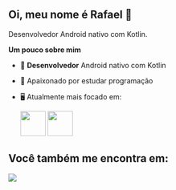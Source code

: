 ## Oi, meu nome é Rafael 👋
Desenvolvedor Android nativo com Kotlin.

**Um pouco sobre mim**

- 📱 **Desenvolvedor** Android nativo com Kotlin
- 📝 Apaixonado por estudar programação
- 🖥️ Atualmente mais focado em:

  <div display="inline">
    <img width="50" height="50" src="https://cdn.jsdelivr.net/gh/devicons/devicon@latest/icons/kotlin/kotlin-original.svg" />
    <img width="50" height="50" src="https://cdn.jsdelivr.net/gh/devicons/devicon@latest/icons/android/android-original-wordmark.svg" />
  </div>
          
##

## Você também me encontra em:
<a href="https://www.linkedin.com/in/rafael-santos-b856412b3/">
  <img src="https://img.shields.io/badge/linkedin-%230077B5.svg?style=for-the-badge&logo=linkedin&logoColor=white" />
</a>



  

          
          


